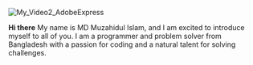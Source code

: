 ![My_Video2_AdobeExpress](https://user-images.githubusercontent.com/121981117/236908360-7e58f07d-2b4d-4a19-9f43-5576e7a22546.gif)


**Hi there**
My name is MD Muzahidul Islam, and I am excited to introduce myself to all of you. I am a programmer and problem solver from Bangladesh with a passion for coding and a natural talent for solving challenges.
